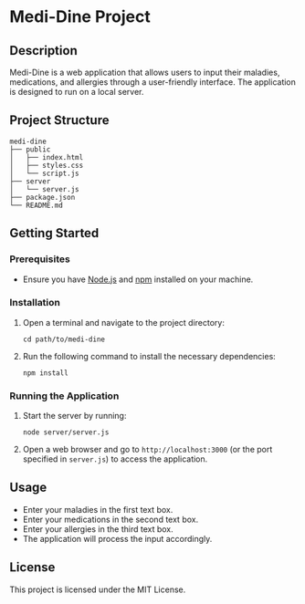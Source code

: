 # Medi-Dine Project

## Description
Medi-Dine is a web application that allows users to input their maladies, medications, and allergies through a user-friendly interface. The application is designed to run on a local server.

## Project Structure
```
medi-dine
├── public
│   ├── index.html
│   ├── styles.css
│   └── script.js
├── server
│   └── server.js
├── package.json
└── README.md
```

## Getting Started

### Prerequisites
- Ensure you have [Node.js](https://nodejs.org/) and [npm](https://www.npmjs.com/) installed on your machine.

### Installation
1. Open a terminal and navigate to the project directory:
   ```
   cd path/to/medi-dine
   ```
2. Run the following command to install the necessary dependencies:
   ```
   npm install
   ```

### Running the Application
1. Start the server by running:
   ```
   node server/server.js
   ```
2. Open a web browser and go to `http://localhost:3000` (or the port specified in `server.js`) to access the application.

## Usage
- Enter your maladies in the first text box.
- Enter your medications in the second text box.
- Enter your allergies in the third text box.
- The application will process the input accordingly.

## License
This project is licensed under the MIT License.